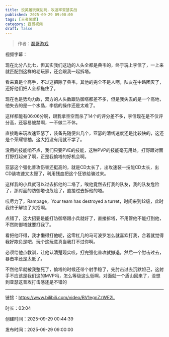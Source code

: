 ```yaml
---
title: 没英雄玩就乱玩，攻速牢亚瑟实战
published: 2025-09-29 09:00:00
tags: [王者荣耀]
category: 磊哥视频
draft: false
---
```



> 作者：[磊哥游戏](https://space.bilibili.com/268941858?spm_id_from=333.788.upinfo.head.click)

视频字幕：

现在比分八比七，但其实我们这边的人头全都是典韦的，终于玩上李信了，一上来就匹配到这样的老玩家，还会跟我一起拆塔。

看来真是个高手，不过这把除了典韦，其他的完全不是人啊，队友在中路团灭了，还好他们把人全都拖住了。

现在也是势均力敌，双方的人头数跟防御塔都差不多，但是我失去的是一个高地，他失去的是一个水晶，李信的操作还是太难了。

这样都能有06:06分啊，跟我拿空空而杀了14个的评分差不多，李信现在是不仅评分高，还容易被禁啊，一不做二不休。

直接跑来玩攻速亚瑟了，装备先随便出几个，亚瑟的清线速度还是比较快的，这还是个荣耀领袖，这大招没有用就不学了。

没用的技能咱不点，我们只要PVE的技能，这种PVP的技能毫无用处，打野跟对面打野打起来了啊，正是我偷塔的好机会啊。

亚瑟这个强化普攻伤害还挺高的，就是CD太长了，出攻速装一技能CD太长，出CD装攻速又太慢了，利用残血把这个狂铁给骗过来。

这样我的小兵就可以过去拆他的二塔了，唉他竟然去打我的队友，我的队友危险了，那对面的防御塔也危险了，直接过去拆他的塔。

哎尽力了，Rampage，Your team has destroyed a turret，时间来到12级，此时我终于解锁了大招啊。

点错了，这大招要是能打防御塔跟小兵就好了，直接拆塔，不用管他不能打到他，不然防御塔就要打我了。

看把他吓得，我才懒得打他呢，这零杠几的马可波罗怎么就喜欢打我，合着就觉得我好欺负是吧，玩个这玩意真当我打不过你啊。

必须给他点教训，让他认清楚现实哎，打完强化普攻就撤退，然后一个肘击过去，暴击率还是太低了。

不然他早就被我整死了，偷塔的时候还带个射手稳了，先肘击过去沉默妲己，这射手不应该是我们这的MVP吗，怎么等级这么低啊，对面就一个盾山回来了，没想到亚瑟这普攻打击感还是不错的

---


链接：https://www.bilibili.com/video/BV1egnZzWE2L



时长：03:04

创建时间：2025-09-29 00:44:39

发布时间：2025-09-29 09:00:00
